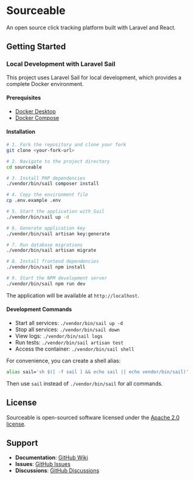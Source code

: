 # Sourceable

An open source click tracking platform built with Laravel and React.

## Getting Started

### Local Development with Laravel Sail

This project uses Laravel Sail for local development, which provides a complete Docker environment.

#### Prerequisites

- [Docker Desktop](https://docs.docker.com/get-docker/)
- [Docker Compose](https://docs.docker.com/compose/install/)

#### Installation

```bash
# 1. Fork the repository and clone your fork
git clone <your-fork-url>

# 2. Navigate to the project directory
cd sourceable

# 3. Install PHP dependencies
./vendor/bin/sail composer install

# 4. Copy the environment file
cp .env.example .env

# 5. Start the application with Sail
./vendor/bin/sail up -d

# 6. Generate application key
./vendor/bin/sail artisan key:generate

# 7. Run database migrations
./vendor/bin/sail artisan migrate

# 8. Install frontend dependencies
./vendor/bin/sail npm install

# 9. Start the NPM development server
./vendor/bin/sail npm run dev
```

The application will be available at `http://localhost`.

#### Development Commands

- Start all services: `./vendor/bin/sail up -d`
- Stop all services: `./vendor/bin/sail down`
- View logs: `./vendor/bin/sail logs`
- Run tests: `./vendor/bin/sail artisan test`
- Access the container: `./vendor/bin/sail shell`

For convenience, you can create a shell alias:
```bash
alias sail='sh $([ -f sail ] && echo sail || echo vendor/bin/sail)'
```

Then use `sail` instead of `./vendor/bin/sail` for all commands.

## License

Sourceable is open-sourced software licensed under the [Apache 2.0 license](LICENSE).

## Support

- **Documentation**: [GitHub Wiki](https://github.com/thecodedad/sourceable/wiki)
- **Issues**: [GitHub Issues](https://github.com/thecodedad/sourceable/issues)
- **Discussions**: [GitHub Discussions](https://github.com/thecodedad/sourceable/discussions)
